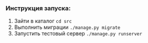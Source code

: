 ### Инструкция запуска:
1. Зайти в каталог ```cd src```
2. Выполнить миграции ```./manage.py migrate```
3. Запустить тестовый сервер ```./manage.py runserver```